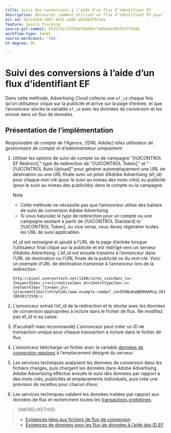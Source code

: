 ```yaml
---
title: Suivi des conversions à l’aide d’un flux d’identifiant EF
description: Découvrez comment utiliser un flux d’identifiant EF pour les données de suivi de conversion.
exl-id: db722a54-a9bf-4a31-a285-a82e6d79c34a
feature: Search Tracking
source-git-commit: 052574217d7ddafb8895c74094da5997b5ff83db
workflow-type: tm+mt
source-wordcount: '354'
ht-degree: 0%

---
```


# Suivi des conversions à l’aide d’un flux d’identifiant EF

Dans cette méthode, Advertising Cloud collecte une `ef_id` chaque fois qu’un utilisateur clique sur la publicité et arrive sur la page d’entrée, et que l’annonceur stocke la variable `ef_id` avec les données de conversion et les envoie dans un flux de données.

## Présentation de l’implémentation

*Responsable de compte de l&#39;Agence, [!DNL Adobe] rôles utilisateur de gestionnaire de compte et d’administrateur uniquement*

1. Utiliser les options de suivi de compte ou de campagne &quot;[!UICONTROL EF Redirect],&quot; type de redirection de &quot;[!UICONTROL Token],&quot; et &quot;[!UICONTROL Auto Upload]&quot; pour générer automatiquement une URL de destination ou une URL finale avec un jeton d’Adobe Advertising (ef_id) pour chaque mot-clé (pour le suivi au niveau des mots-clés) ou publicité (pour le suivi au niveau des publicités) dans le compte ou la campagne.

   >[!NOTE]
   >* Cette méthode ne nécessite pas que l’annonceur utilise des balises de suivi de conversion Adobe Advertising.
   >* Si vous basculez le type de redirection pour un compte ou une campagne existant à partir de [!UICONTROL Standard] to [!UICONTROL Token], ou vice versa, vous devez régénérer toutes les URL de suivi applicables.

   ef_id est renseigné et ajouté à l’URL de la page d’entrée lorsque l’utilisateur final clique sur la publicité et est redirigé vers un serveur d’Adobe Advertising. L’ef_id est ensuite transmis à l’annonceur dans l’URL de destination ou l’URL finale de la publicité ou du mot-clé. Voici un exemple d’URL de destination transmise à l’annonceur lors de la redirection :

   `http://pixel.everesttech.net/1180/cq?ev_sid=3&ev_ln={keyword}&ev_crx={creative}&ev_mt={matchtype}&ev_n={network}&ev_ltx=&ev_pl={placement}&url=http%3A//www.example.com&ef_id=D59Nu0u@BD0AAM1q:20110630172936:s`

1. L’annonceur extrait l’ef_id de la redirection et le stocke avec les données de conversion appropriées à inclure dans le fichier de flux. Ne modifiez pas ef_id ni sa casse.

1. (Facultatif mais recommandé) L’annonceur peut créer un ID de transaction unique pour chaque transaction à inclure dans le fichier de flux.

1. L’annonceur télécharge un fichier avec la variable [données de conversion requises](/help/search-social-commerce/tracking/feed-ef-id-data-requirements.md) à l’emplacement désigné du serveur.

1. Les services techniques analysent les données de conversion dans les fichiers chargés, puis chargent les données dans Adobe Advertising. Adobe Advertising effectue ensuite le suivi des données par rapport à des mots-clés, publicités et emplacements individuels, puis crée une prévision de recettes pour chacun d’eux.

1. Les services techniques valident les données traitées par rapport aux données de flux et recherchent toutes les [transactions orphelines](/help/search-social-commerce/glossary.md#o-p).

>[!MORELIKETHIS]
>
>* [Exigences liées aux fichiers de flux de conversion](feed-file-requirements.md)
>* [Exigences de données pour les flux de données à l’aide des ID EF](/help/search-social-commerce/tracking/feed-ef-id-data-requirements.md)

